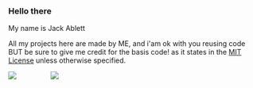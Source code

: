 ### Hello there 
My name is Jack Ablett

All my projects here are made by ME, and i'am ok with you reusing code BUT be sure to give me credit for the basis code! as it states in the [MIT License](https://opensource.org/licenses/MIT) unless otherwise specified.

![](https://github-readme-stats.vercel.app/api?username=jackablett&show_icons=true&include_all_commits=true&theme=dark)⠀⠀⠀  ⠀⠀⠀ ![](https://github-readme-stats.vercel.app/api/top-langs/?username=jackablett&layout=default&theme=dark)
